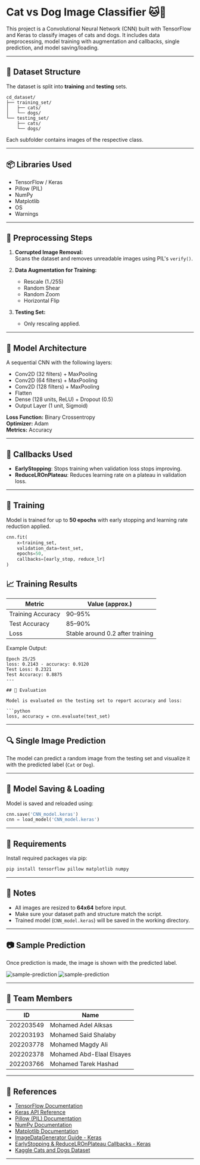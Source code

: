 
# Cat vs Dog Image Classifier 🐱🐶

This project is a Convolutional Neural Network (CNN) built with TensorFlow and Keras to classify images of cats and dogs. It includes data preprocessing, model training with augmentation and callbacks, single prediction, and model saving/loading.

---

## 📁 Dataset Structure

The dataset is split into **training** and **testing** sets.

```
cd_dataset/
├── training_set/
│   ├── cats/
│   └── dogs/
└── testing_set/
    ├── cats/
    └── dogs/
```

Each subfolder contains images of the respective class.

---

## 📦 Libraries Used

- TensorFlow / Keras
- Pillow (PIL)
- NumPy
- Matplotlib
- OS
- Warnings

---

## 🧹 Preprocessing Steps

1. **Corrupted Image Removal:**  
   Scans the dataset and removes unreadable images using PIL's `verify()`.

2. **Data Augmentation for Training:**
   - Rescale (1./255)
   - Random Shear
   - Random Zoom
   - Horizontal Flip

3. **Testing Set:**
   - Only rescaling applied.

---

## 🧠 Model Architecture

A sequential CNN with the following layers:

- Conv2D (32 filters) + MaxPooling
- Conv2D (64 filters) + MaxPooling
- Conv2D (128 filters) + MaxPooling
- Flatten
- Dense (128 units, ReLU) + Dropout (0.5)
- Output Layer (1 unit, Sigmoid)

**Loss Function:** Binary Crossentropy  
**Optimizer:** Adam  
**Metrics:** Accuracy  

---

## 🛑 Callbacks Used

- **EarlyStopping**: Stops training when validation loss stops improving.
- **ReduceLROnPlateau**: Reduces learning rate on a plateau in validation loss.

---

## 🚀 Training

Model is trained for up to **50 epochs** with early stopping and learning rate reduction applied.

```python
cnn.fit(
    x=training_set,
    validation_data=test_set,
    epochs=50,
    callbacks=[early_stop, reduce_lr]
)
```
## 📈 Training Results

| Metric           | Value (approx.)  |
|------------------|------------------|
| Training Accuracy| 90–95%           |
| Test Accuracy    | 85–90%           |
| Loss             | Stable around 0.2 after training |

Example Output:
```
Epoch 25/25
loss: 0.2143 - accuracy: 0.9120
Test Loss: 0.2321
Test Accuracy: 0.8875
---

## 🧪 Evaluation

Model is evaluated on the testing set to report accuracy and loss:

```python
loss, accuracy = cnn.evaluate(test_set)
```

---

## 🔍 Single Image Prediction

The model can predict a random image from the testing set and visualize it with the predicted label (`Cat` or `Dog`).

---

## 💾 Model Saving & Loading

Model is saved and reloaded using:

```python
cnn.save('CNN_model.keras')
cnn = load_model('CNN_model.keras')
```

---

## 📝 Requirements

Install required packages via pip:

```bash
pip install tensorflow pillow matplotlib numpy
```

---

## 📌 Notes

- All images are resized to **64x64** before input.
- Make sure your dataset path and structure match the script.
- Trained model (`CNN_model.keras`) will be saved in the working directory.

---

## 📷 Sample Prediction

Once prediction is made, the image is shown with the predicted label.

![sample-prediction](./Screenshot-1.jpg)
![sample-prediction](./Screenshot-2.jpg)

---
## 👥 Team Members

| ID         | Name                        | 
|------------|-----------------------------|
| 202203549  | Mohamed Adel Alksas         | 
| 202203193  | Mohamed Said Shalaby        |  
| 202203778  | Mohamed Magdy Ali           |  
| 202202378  | Mohamed Abd-Elaal Elsayes   |    
| 202203766  | Mohamed Tarek Hashad        | 
---

## 🔗 References

- [TensorFlow Documentation](https://www.tensorflow.org/api_docs)
- [Keras API Reference](https://keras.io/api/)
- [Pillow (PIL) Documentation](https://pillow.readthedocs.io/en/stable/)
- [NumPy Documentation](https://numpy.org/doc/)
- [Matplotlib Documentation](https://matplotlib.org/stable/contents.html)
- [ImageDataGenerator Guide - Keras](https://keras.io/api/preprocessing/image/)
- [EarlyStopping & ReduceLROnPlateau Callbacks - Keras](https://keras.io/api/callbacks/)
- [Kaggle Cats and Dogs Dataset](https://www.microsoft.com/en-us/download/details.aspx?id=54765)

---
